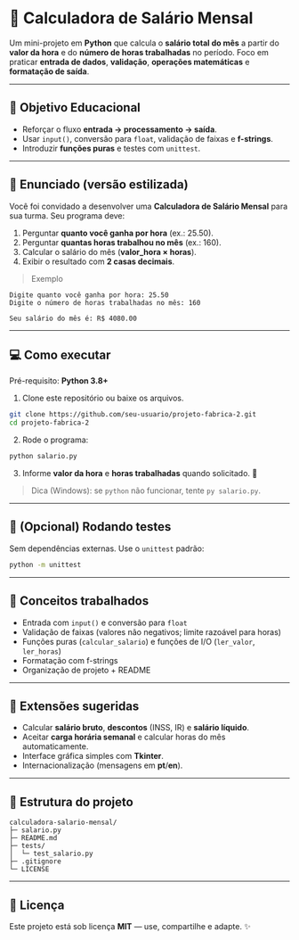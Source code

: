 
# 💼 Calculadora de Salário Mensal

Um mini-projeto em **Python** que calcula o **salário total do mês** a partir do **valor da hora** e do **número de horas trabalhadas** no período. Foco em praticar **entrada de dados**, **validação**, **operações matemáticas** e **formatação de saída**.

---

## 🎯 Objetivo Educacional
- Reforçar o fluxo **entrada → processamento → saída**.
- Usar `input()`, conversão para `float`, validação de faixas e **f-strings**.
- Introduzir **funções puras** e testes com `unittest`.

---

## 📝 Enunciado (versão estilizada)
Você foi convidado a desenvolver uma **Calculadora de Salário Mensal** para sua turma. Seu programa deve:
1. Perguntar **quanto você ganha por hora** (ex.: 25.50).
2. Perguntar **quantas horas trabalhou no mês** (ex.: 160).
3. Calcular o salário do mês (**valor_hora × horas**).
4. Exibir o resultado com **2 casas decimais**.

> Exemplo
```
Digite quanto você ganha por hora: 25.50
Digite o número de horas trabalhadas no mês: 160

Seu salário do mês é: R$ 4080.00
```

---

## 💻 Como executar

Pré-requisito: **Python 3.8+**

1) Clone este repositório ou baixe os arquivos.
```bash
git clone https://github.com/seu-usuario/projeto-fabrica-2.git
cd projeto-fabrica-2
```

2) Rode o programa:
```bash
python salario.py
```

3) Informe **valor da hora** e **horas trabalhadas** quando solicitado. 🎉

> Dica (Windows): se `python` não funcionar, tente `py salario.py`.

---

## 🧪 (Opcional) Rodando testes
Sem dependências externas. Use o `unittest` padrão:
```bash
python -m unittest
```

---

## 🧠 Conceitos trabalhados
- Entrada com `input()` e conversão para `float`
- Validação de faixas (valores não negativos; limite razoável para horas)
- Funções puras (`calcular_salario`) e funções de I/O (`ler_valor`, `ler_horas`)
- Formatação com f-strings
- Organização de projeto + README

---

## 🚀 Extensões sugeridas
- Calcular **salário bruto**, **descontos** (INSS, IR) e **salário líquido**.
- Aceitar **carga horária semanal** e calcular horas do mês automaticamente.
- Interface gráfica simples com **Tkinter**.
- Internacionalização (mensagens em **pt**/**en**).

---

## 📂 Estrutura do projeto
```
calculadora-salario-mensal/
├─ salario.py
├─ README.md
├─ tests/
│  └─ test_salario.py
├─ .gitignore
└─ LICENSE
```

---

## 📝 Licença
Este projeto está sob licença **MIT** — use, compartilhe e adapte. ✨
